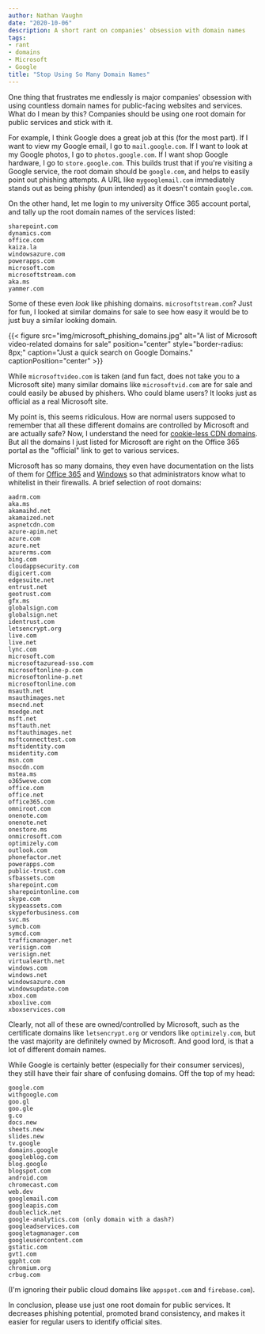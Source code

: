```yaml
---
author: Nathan Vaughn
date: "2020-10-06"
description: A short rant on companies' obsession with domain names
tags:
- rant
- domains
- Microsoft
- Google
title: "Stop Using So Many Domain Names"
---
```


One thing that frustrates me endlessly is major companies' obsession with using
countless domain names for public-facing websites and services.
What do I mean by this? Companies should be using one root domain
for public services and stick with it.

For example, I think Google does a great job at this (for the most part).
If I want to view my Google email, I go to `mail.google.com`. If
I want to look at my Google photos, I go to `photos.google.com`. If I want
shop Google hardware, I go to `store.google.com`.
This builds trust that if you're visiting a Google service, the root domain should
be `google.com`, and helps to easily point out phishing attempts. A URL like
`mygooglemail.com` immediately stands out as being phishy (pun intended)
as it doesn't contain `google.com`.

On the other hand, let me login to my university Office 365 account portal, and
tally up the root domain names of the services listed:

```text
sharepoint.com
dynamics.com
office.com
kaiza.la
windowsazure.com
powerapps.com
microsoft.com
microsoftstream.com
aka.ms
yammer.com
```

Some of these even *look* like phishing domains. `microsoftstream.com`?
Just for fun, I looked at similar domains for sale to see how easy it would
be to just buy a similar looking domain.

{{< figure src="img/microsoft_phishing_domains.jpg" alt="A list of Microsoft video-related domains for sale" position="center" style="border-radius: 8px;" caption="Just a quick search on Google Domains." captionPosition="center" >}}

While `microsoftvideo.com` is taken
(and fun fact, does not take you to a Microsoft site)
many similar domains like `microsoftvid.com` are for sale and could easily be
abused by phishers. Who could blame users? It looks just as official as a real
Microsoft site.

My point is, this seems ridiculous. How are normal users supposed to remember
that all these different domains are controlled by Microsoft and are actually safe?
Now, I understand the need for
[cookie-less CDN domains](https://gtmetrix.com/serve-static-content-from-a-cookieless-domain.html).
But all the domains I just listed for Microsoft are right on the Office 365 portal
as the "official" link to get to various services.

Microsoft has so many domains, they even have documentation on the lists of them for
[Office 365](https://docs.microsoft.com/en-us/microsoft-365/enterprise/microsoft-365-ip-web-service)
and [Windows](https://docs.microsoft.com/en-us/windows/privacy/manage-connections-from-windows-operating-system-components-to-microsoft-services)
so that administrators know what to whitelist in their firewalls.
A brief selection of root domains:

```text
aadrm.com
aka.ms
akamaihd.net
akamaized.net
aspnetcdn.com
azure-apim.net
azure.com
azure.net
azurerms.com
bing.com
cloudappsecurity.com
digicert.com
edgesuite.net
entrust.net
geotrust.com
gfx.ms
globalsign.com
globalsign.net
identrust.com
letsencrypt.org
live.com
live.net
lync.com
microsoft.com
microsoftazuread-sso.com
microsoftonline-p.com
microsoftonline-p.net
microsoftonline.com
msauth.net
msauthimages.net
msecnd.net
msedge.net
msft.net
msftauth.net
msftauthimages.net
msftconnecttest.com
msftidentity.com
msidentity.com
msn.com
msocdn.com
mstea.ms
o365weve.com
office.com
office.net
office365.com
omniroot.com
onenote.com
onenote.net
onestore.ms
onmicrosoft.com
optimizely.com
outlook.com
phonefactor.net
powerapps.com
public-trust.com
sfbassets.com
sharepoint.com
sharepointonline.com
skype.com
skypeassets.com
skypeforbusiness.com
svc.ms
symcb.com
symcd.com
trafficmanager.net
verisign.com
verisign.net
virtualearth.net
windows.com
windows.net
windowsazure.com
windowsupdate.com
xbox.com
xboxlive.com
xboxservices.com
```

Clearly, not all of these are owned/controlled by Microsoft, such as the certificate
domains like `letsencrypt.org` or vendors like `optimizely.com`, but the
vast majority are definitely owned by Microsoft.
And good lord, is that a lot of different domain names.

While Google is certainly better (especially for their consumer services), they still
have their fair share of confusing domains. Off the top of my head:

```
google.com
withgoogle.com
goo.gl
goo.gle
g.co
docs.new
sheets.new
slides.new
tv.google
domains.google
googleblog.com
blog.google
blogspot.com
android.com
chromecast.com
web.dev
googlemail.com
googleapis.com
doubleclick.net
google-analytics.com (only domain with a dash?)
googleadservices.com
googletagmanager.com
googleusercontent.com
gstatic.com
gvt1.com
ggpht.com
chromium.org
crbug.com
```

(I'm ignoring their public cloud domains like `appspot.com` and `firebase.com`).

In conclusion, please use just one root domain for public services.
It decreases phishing potential, promoted brand consistency,
and makes it easier for regular users to identify
official sites.